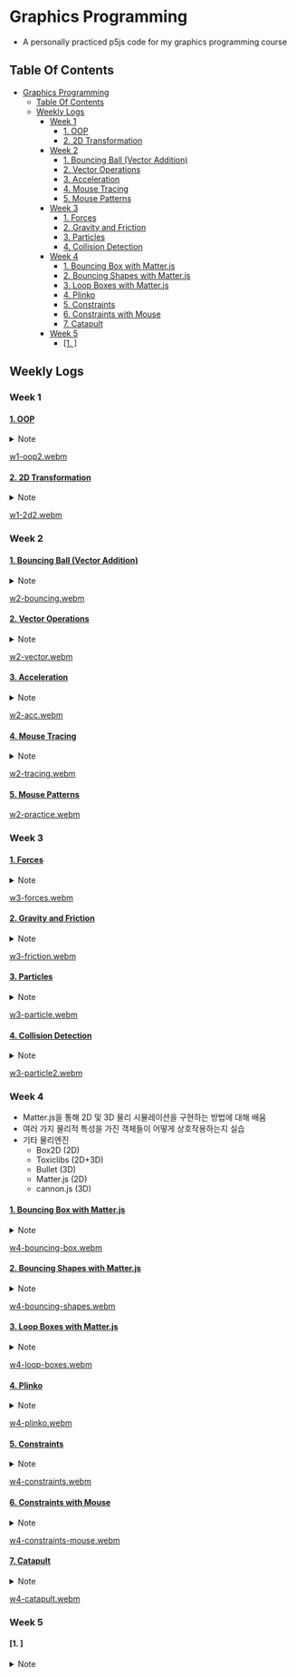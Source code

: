 # Graphics Programming

- A personally practiced p5js code for my graphics programming course

## Table Of Contents

- [Graphics Programming](#graphics-programming)
  - [Table Of Contents](#table-of-contents)
  - [Weekly Logs](#weekly-logs)
    - [Week 1](#week-1)
      - [1. OOP](#1-oop)
      - [2. 2D Transformation](#2-2d-transformation)
    - [Week 2](#week-2)
      - [1. Bouncing Ball (Vector Addition)](#1-bouncing-ball-vector-addition)
      - [2. Vector Operations](#2-vector-operations)
      - [3. Acceleration](#3-acceleration)
      - [4. Mouse Tracing](#4-mouse-tracing)
      - [5. Mouse Patterns](#5-mouse-patterns)
    - [Week 3](#week-3)
      - [1. Forces](#1-forces)
      - [2. Gravity and Friction](#2-gravity-and-friction)
      - [3. Particles](#3-particles)
      - [4. Collision Detection](#4-collision-detection)
    - [Week 4](#week-4)
      - [1. Bouncing Box with Matter.js](#1-bouncing-box-with-matterjs)
      - [2. Bouncing Shapes with Matter.js](#2-bouncing-shapes-with-matterjs)
      - [3. Loop Boxes with Matter.js](#3-loop-boxes-with-matterjs)
      - [4. Plinko](#4-plinko)
      - [5. Constraints](#5-constraints)
      - [6. Constraints with Mouse](#6-constraints-with-mouse)
      - [7. Catapult](#7-catapult)
    - [Week 5](#week-5)
      - [\[1. \]](#1-)

## Weekly Logs

### Week 1

#### [1. OOP](./w1%20-%20oop/sketch.js)

<details>
<summary>Note</summary>
  
- 객체 지향 프로그래밍(OOP) 개념 학습
  - 클래스(Class)를 정의하고 객체(Object)를 생성하는 방법
  - 생성자(Constructor)를 사용하여 객체 초기화
  - 객체의 속성(Properties)과 메서드(Methods) 정의
- p5.js 라이브러리 활용
  - setup() 초기 설정
  - draw() 애니메이션 루프 생성
  - createCanvas() 캔버스 생성
  - background() 배경색 설정
  - fill() 도형 채우기 색상 설정
  - rect() 사각형 그리기
- 인터랙티브한 요소 구현
  - mousePressed() 마우스 클릭 이벤트 처리
  - 조건문을 사용하여 마우스 클릭 위치에 따른 동작 제어
- 버튼 클래스 구현
  - 버튼의 위치, 크기, 상태 등을 속성으로 정의
  - draw() 메서드로 버튼 그리기
  - flick() 메서드로 마우스 클릭 시 버튼 상태 변경
  
</details>

[w1-oop2.webm](https://github.com/urbanscratcher/study-graphics/assets/17016494/2b8ffdcd-9d4b-48f0-aef8-fd5f2e6db8a6)

#### [2. 2D Transformation](./w1%20-%202D%20transformation/sketch.js)

<details>
<summary>Note</summary>
  
- 2D 변환 매트릭스 활용
  - translate() 좌표계 이동
  - rotate() 좌표계 회전
  - scale() 좌표계 크기 조정
  - push()와 pop() 함수로 변환 매트릭스 상태 저장 및 복원
- 도형 그리기 함수 사용
  - rect() 사각형 그리기
  - ellipse() 원 그리기
  - line() 선 그리기
  - triangle() 삼각형 그리기
- 시계 그리기 예제
  - 초침, 분침, 시침을 각도에 따라 회전하여 그리기
  - map() 함수를 사용하여 시간 값을 각도로 변환
  - radians() 각도를 라디안 단위로 변환
- 마우스 위치에 따른 객체 그리기
  - mouseX와 mouseY 변수를 사용하여 마우스 위치 추적
  - 마우스 위치를 기준으로 객체 (고양이) 그리기
- 모듈화된 코드 작성
  - 각 기능을 별도의 함수로 분리하여 코드 구조화
  - drawTransFigures(), drawCat(), rotRect(), tempTrans(), drawClock() 등의 함수 사용
- 스타일 설정 함수 사용
  - fill() 도형 채우기 색상 설정
  - stroke() 선 색상 설정
  - strokeWeight() 선 두께 설정
 
</details>

[w1-2d2.webm](https://github.com/urbanscratcher/study-graphics/assets/17016494/7de0f7d9-ee8e-4de6-8623-a2a307aa09eb)

### Week 2

#### [1. Bouncing Ball (Vector Addition)](./w2%20-%20bouncing%20ball/sketch.js)

<details>
  <summary>Note</summary>
  
- 객체 지향 프로그래밍(OOP) 개념 학습
  - Ball 클래스를 정의하여 공의 속성과 동작을 캡슐화
  - 생성자(constructor)를 사용하여 Ball 객체 초기화
  - 객체의 메서드(run(), draw(), move(), bounce())를 통해 공의 동작 구현
- 벡터(Vector) 개념 이해
  - createVector() 함수를 사용하여 벡터 생성
  - 벡터를 사용하여 공의 위치(location)와 속도(velocity) 표현
  - add() 메서드를 사용하여 벡터 간 덧셈 연산으로 공의 움직임 구현
- 공의 움직임과 경계 처리
  - move() 메서드에서 벡터 연산을 통해 공의 위치 업데이트
  - bounce() 메서드에서 공이 화면 경계에 닿았을 때 속도의 방향을 반전시켜 공이 화면 내에서 튕기도록 처리
- 랜덤 값 생성
  - random() 함수를 사용하여 공의 초기 위치와 속도를 랜덤하게 설정

</details>

[w2-bouncing.webm](https://github.com/urbanscratcher/study-graphics/assets/17016494/34ff5b6e-bc38-4c6c-89f2-13dab70502d6)

#### [2. Vector Operations](./w2%20-%20vector%20operations/sketch.js)

<details>
  <summary>Note</summary>

- 벡터(Vector) 연산 이해
  - createVector() 벡터 생성
  - sub() 메서드를 사용하여 두 벡터의 차이 계산
  - mag() 메서드를 사용하여 벡터의 크기(magnitude) 계산
  - normalize() 메서드를 사용하여 벡터 정규화(크기를 1로 만듦)
  - mult() 메서드를 사용하여 벡터에 스칼라 곱셈 적용
  - div() 메서드를 사용하여 벡터에 스칼라 나눗셈 적용
- 마우스 위치를 기반으로 한 벡터 연산
  - mouseX와 mouseY 변수를 사용하여 마우스 위치 추적
  - 마우스 위치와 화면 중심 사이의 벡터 계산
  - 벡터 뺄셈을 통해 마우스 위치와 화면 중심 사이의 거리와 방향 계산
- 벡터의 크기(magnitude) 시각화
  - mag() 메서드를 사용하여 벡터의 크기 계산
  - text() 함수를 사용하여 벡터의 크기 값 표시
  - rect() 함수를 사용하여 벡터의 크기에 비례하는 사각형 그리기
- 벡터 정규화(normalization) 시각화
  - normalize() 메서드를 사용하여 벡터 정규화
  - 정규화된 벡터에 일정한 크기를 곱하여 화살표 그리기
- 벡터 스케일링(크기 조정) 이해
  - mult() 메서드를 사용하여 벡터에 스칼라 곱셈 적용
  - div() 메서드를 사용하여 벡터에 스칼라 나눗셈 적용
- 화면 중심을 기준으로 선 그리기
  - translate() 함수를 사용하여 화면 중심으로 좌표계 이동
  - strokeWeight() 선의 두께 설정

</details>

[w2-vector.webm](https://github.com/urbanscratcher/study-graphics/assets/17016494/c24e8043-5bcc-4871-9294-e4db96bd5ebf)

#### [3. Acceleration](./w2%20-%20acceleration/sketch.js)

<details>
<summary>Note</summary>
  
- 가속도(Acceleration) 개념 도입
  - acceleration 벡터를 사용하여 공의 가속도 표현
  - 가속도는 프레임마다 일정한 값으로 설정됨
- 속도에 가속도를 더하여 속도 업데이트
  - velocity.add(acceleration)을 사용하여 가속도를 속도에 더함
  - 이를 통해 공의 속도가 점진적으로 증가
- 속도 제한 설정
  - limit() 메서드를 사용하여 속도의 크기를 제한
  - maxVelocity 변수를 사용하여 최대 속도 값 설정
- 화면 경계 처리

- edges() 메서드에서 공이 화면 경계를 벗어날 때 반대편 경계로 이동하도록 처리
- 이를 통해 공이 화면을 계속 순환하는 효과를 구현

</details>

[w2-acc.webm](https://github.com/urbanscratcher/study-graphics/assets/17016494/b1998dbf-42aa-4263-85a2-374f0f3af8c1)

#### [4. Mouse Tracing](./w2%20-%20mouse%20tracing/sketch.js)

<details>
<summary>Note</summary>
  
- 마우스 위치를 따라가는 공의 움직임 구현
  - createVector(mouseX, mouseY)를 사용하여 마우스 위치를 벡터로 생성
  - 정적 함수 p5.Vector.sub()를 사용하여 마우스 위치와 공의 위치 사이의 방향 벡터 계산
  - 방향 벡터를 정규화(normalize)하고 일정한 크기를 곱하여 가속도로 설정
- 공의 궤적을 선으로 그리기
  - prevLocation 벡터를 사용하여 이전 프레임에서의 공의 위치 저장
  - line() 함수를 사용하여 현재 위치와 이전 위치 사이에 선 그리기
  - copy() 메서드를 사용하여 현재 위치를 이전 위치로 업데이트
- 배경을 지우지 않고 공의 궤적 누적
  - draw() 함수에서 background() 함수를 호출하는 대신, setup()에서 호출함으로써 이전 프레임의 그림을 유지
  - 이를 통해 공의 궤적이 화면에 누적되어 그려짐

</details>

[w2-tracing.webm](https://github.com/urbanscratcher/study-graphics/assets/17016494/54ff64f5-abae-4c56-96f3-17751bd90f5a)

#### [5. Mouse Patterns](./w2%20-%20mouse%20patterns/sketch.js)

[w2-practice.webm](https://github.com/urbanscratcher/study-graphics/assets/17016494/34fe624d-d17f-482b-bfeb-1c976d0879b8)

### Week 3

#### [1. Forces](./w3%20-%20forces/sketch.js)

<details>
<summary>Note</summary>
  
- 힘(Force)과 가속도(Acceleration)의 개념을 구현한 물리 시뮬레이션
  - 힘과 가속도를 이용하여 객체의 움직임을 구현하는 방법을 설명
  - 힘은 질량을 가진 물체를 가속시키는 벡터임
  - 가속도는 힘에 비례하고, 질량에 반비례함
  - 여러 개의 힘이 동시에 물체에 작용할 수 있음
  - `applyForce(force)` 메소드는 물체에 힘을 적용함
- 뉴턴의 운동 법칙을 기반으로 객체의 움직임을 시뮬레이션함
  - 제1법칙: 물체는 외부 힘이 작용하지 않으면 운동 상태를 유지함
  - 제2법칙: 힘 = 질량 × 가속도, 가속도 = 힘 / 질량
    - 질량을 1로 가정하면, 가속도 벡터는 힘 벡터와 같아짐
- Ball 클래스를 정의하여 공의 움직임을 시뮬레이션함

- 마우스 위치와 공의 위치 사이의 방향 벡터를 계산하여 힘을 적용함
- 공은 힘의 영향을 받아 움직이며, 경계면에 부딪히면 반사됨
- `move()` 메소드: 속도에 가속도를 더하고, 위치에 속도를 더하여 공의 움직임을 업데이트함
- `bounce()` 메소드: 공이 경계면에 부딪힐 때 속도의 방향을 반전시켜 반사 효과를 구현함

</details>

[w3-forces.webm](https://github.com/urbanscratcher/study-graphics/assets/17016494/07578e4e-9086-4a7f-bec4-df46b0840d59)

#### [2. Gravity and Friction](./w3%20-%20gravity%20and%20friction/sketch.js)

<details>
<summary>Note</summary>
  
- 중력(Gravity)과 마찰력(Friction)을 시뮬레이션하는 예제 코드
  - 중력: 질량을 가진 모든 물체가 서로 끌어당기는 자연 현상
    - p5에서는 (0, 0.1)의 값을 가진 벡터를 가속도에 추가하여 구현
  - 마찰력: 중력에 대한 반대 반응
    - p5에서는 속도 벡터의 반대 방향 벡터를 계산하고, 마찰 계수를 곱하여 적용
- `Ball` 클래스를 정의하여 공의 움직임을 시뮬레이션함
  - `applyForce(force)` 메소드를 사용하여 중력과 마찰력을 적용
  - `run()` 메소드에서 공을 그리고, 움직이며, 경계면에서 반사시킴
  - `move()` 메소드에서 속도에 가속도를 더하고, 위치에 속도를 더하여 공의 움직임을 업데이트
    - 다음 프레임에서 다른 힘들이 추가될 수 있도록 가속도를 0으로 초기화
  - `bounce()` 메소드에서 공이 경계면에 부딪힐 때 속도의 방향을 반전시켜 반사 효과를 구현
- `draw()` 함수에서 중력과 마찰력을 적용하는 과정을 설명함

- 중력: (0, 0.1)의 값을 가진 벡터를 생성하여 `applyForce()`로 적용
- 마찰력: 속도 벡터의 반대 방향 벡터를 계산하고, 정규화한 후 마찰 계수를 곱하여 `applyForce()`로 적용
- 중력과 마찰력을 시뮬레이션하여 공의 움직임을 구현하는 예제임
- 이를 바탕으로 다양한 물리 현상을 시뮬레이션할 수 있음

</details>

[w3-friction.webm](https://github.com/urbanscratcher/study-graphics/assets/17016494/fdb97c59-8436-495a-a123-5a7749519d8a)

#### [3. Particles](./w3%20-%20particles/sketch.js)

<details>
<summary>Note</summary>
  
- 마우스를 드래그할 때 어지고 바닥에서 튕기는 시뮬레이션 코드
  - 중력과 마찰력의 영향을 받아 공들이 자연스럽게 떨어지고 바닥에서 튕김
  - "Clear" 버튼으로 화면 초기화 가능
- 주요 함수
  - `setup()`: 초기 설정 및 "Clear" 버튼 생성
  - `draw()`: 물리 효과 적용, 공 그리기, 경계면 반사 등 프레임별 업데이트
- 핵심 클래스
  - `Ball`: 공의 속성, 움직임, 물리 효과 등을 캡슐화
    - `run()`, `draw()`, `move()`, `bounce()`, `applyForce()` 메소드로 구성
  - `Button`: 버튼의 상호작용과 이벤트 처리
  - `draw()`, `changeBgColor()`, `buttonPressed()` 메소드로 구성
- 사용자 인터랙션

- `mouseDragged()`: 마우스 드래그로 공 생성
- `mousePressed()`: 버튼 클릭으로 화면 초기화

</details>

[w3-particle.webm](https://github.com/urbanscratcher/study-graphics/assets/17016494/d77aed23-4c37-477a-9121-0d50b542ae68)

#### [4. Collision Detection](./w3%20-%20collision%20detection/sketch.js)

<details>
<summary>Note</summary>
  
- 마우스 드래그로 생성한 공들이 중력, 마찰력의 영향을 받으며 움직이고 충돌하는 시뮬레이션 코드
  - 마우스 드래그 이벤트로 공 생성, 버튼 클릭 이벤트로 공 제거 기능 구현
  - 중력, 마찰력을 적용하여 공의 움직임을 자연스럽게 표현
  - 사각형 박스와의 충돌 검사를 통해 공의 색상 변경 효과 적용
- 충돌 검사(Collision Detection)
  - 2개 이상의 객체 간 교차 여부를 판별하는 연산 문제
  - 시뮬레이션의 객체 수가 많아질수록 복잡도와 계산 비용 증가(O(n^2))
  - 최적화 방안: Broad Phase와 Narrow Phase로 나누어 처리
- Broad Phase Collision Detection
  - 충돌 가능성이 있는 객체 쌍을 찾고, 충돌 불가능한 쌍은 제외
  - 공간 분할(Space Partitioning)과 경계 상자(Bounding Box) 기법 활용
  - 쿼드트리(Quadtree) 알고리즘: 2D 공간을 재귀적으로 4분할하여 관리(O(nlogn))
- Narrow Phase Collision Detection
  - 점과 원, 원과 원, 사각형과 점, 삼각형과 사각형 등의 충돌 검사 알고리즘 활용
  - 거리 계산, 경계 비교 등을 통해 실제 충돌 여부 판별
- 주요 클래스와 함수

- `Box` 클래스: 사각형 박스 객체의 속성과 그리기 기능 캡슐화
- `Ball` 클래스: 공 객체의 속성, 움직임, 충돌 검사, 물리 효과 캡슐화
- `Button` 클래스: 버튼 객체의 속성, 그리기, 상호작용 기능 캡슐화
- `setup()` 함수: 캔버스 설정, 공 배열, 버튼, 박스 객체 초기화
- `draw()` 함수: 공의 물리 효과 적용, 충돌 검사, 그리기 수행
- `mouseDragged()` 함수: 마우스 드래그 시 공 생성하여 배열에 추가
- `mousePressed()` 함수: 버튼 클릭 시 공 배열 초기화

</details>

[w3-particle2.webm](https://github.com/urbanscratcher/study-graphics/assets/17016494/e3e6ed01-f69b-4647-943d-45ff16eca4dd)

### Week 4

- Matter.js을 통해 2D 및 3D 물리 시뮬레이션을 구현하는 방법에 대해 배움
- 여러 가지 물리적 특성을 가진 객체들이 어떻게 상호작용하는지 실습
- 기타 물리엔진
  - Box2D (2D)
  - Toxiclibs (2D+3D)
  - Bullet (3D)
  - Matter.js (2D)
  - cannon.js (3D)

#### [1. Bouncing Box with Matter.js](./w4%20-%20bouncing%20box/sketch.js)

<details>
<summary>Note</summary>

- 개요
  - Matter.js 라이브러리를 사용하여 기본적인 물리 시뮬레이션 환경을 구축
  - 사각형 상자(box1)와 바닥(ground1)을 생성하고, 상자는 반발력과 마찰력을 가지고 움직임
- 주요 개념
  - `Matter.js` 라이브러리에서 필요한 모듈을 가져옴
  - 물리 엔진 생성 및 초기화: `Engine.create()`로 엔진 생성, `engine` 객체를 생성해 물리 시뮬레이션을 관리
  - 물체 생성: `Bodies.rectangle()`로 사각형 객체 생성
  - 물체를 엔진에 추가: `World.add(engine.world, obj)`
  - 물리적 특성 적용: restitution(반발력)과 friction(마찰력) 설정
  - 정적 객체 생성: `isStatic: true` 옵션으로 움직이지 않는 바닥 생성
  - 엔진 업데이트 및 렌더링: `Engine.update(engine)`와 `drawVertices()`를 통해 물체의 움직임과 그리기

</details>

[w4-bouncing-box.webm](https://github.com/urbanscratcher/study-graphics/assets/17016494/e2e4bd61-182c-4f21-95c0-087322133a1a)

#### [2. Bouncing Shapes with Matter.js](./w4%20-%20bouncing%20shapes/sketch.js)

<details>
<summary>Note</summary>

- 개요
  - `Bodies.rectangle`, `Bodies.circle`, `Bodies.polygon`을 사용하여 다양한 모양의 물체를 생성
  - 두 개의 경사진 바닥(ground1, ground2)을 추가해 물체들이 서로 다른 각도로 충돌하게 함
- 주요 개념
  - 다양한 도형 생성: `Bodies.circle`과 `Bodies.polygon`을 사용하여 원과 다각형 생성
  - 물체의 물리적 특성 적용: 모든 물체에 동일한 반발력과 마찰력을 적용하여 일관된 움직임을 보여줌

</details>

[w4-bouncing-shapes.webm](https://github.com/urbanscratcher/study-graphics/assets/17016494/a883e711-11fc-41bc-b41e-f5e2b30252f9)

#### [3. Loop Boxes with Matter.js](./w4%20-%20loop%20boxes/sketch.js)

<details>
<summary>Note</summary>

- 개요
  - 상자들이 무작위 크기로 생성되어 중력에 의해 떨어짐
- 주요 개념
  - 동적 객체 생성 및 제거: `generateObject()` 물체를 동적으로 생성하고, 화면 밖으로 나간 물체를 제거하여 성능 유지
  - 화면 경계 감지: `isOffScreen()` 화면 밖으로 나간 상자를 감지

</details>

[w4-loop-boxes.webm](https://github.com/urbanscratcher/study-graphics/assets/17016494/86838256-94d7-4992-b2bf-91fe505b6723)

#### [4. Plinko](./w4%20-%20plinko/sketch.js)

<details>
<summary>Note</summary>

- 개요
  - 핀과 공을 생성하여 Plinko 게임을 모방한 시뮬레이션
  - 핀은 고정된 위치에 배치되고, 키 입력에 따라 새로운 공이 생성되어 화면 상단에서 떨어짐
- 주요 개념
  - 정적 핀과 동적 공의 상호작용: 핀은 고정되어 있고, 공은 충돌하며 떨어짐
  - 키 입력에 따른 공 생성: `keyPressed()`로 키 입력 시 새로운 공 생성
  - 복잡한 상호작용 시뮬레이션: 핀과 공의 충돌을 통해 복잡한 상호작용을 시뮬레이션

</details>

[w4-plinko.webm](https://github.com/urbanscratcher/study-graphics/assets/17016494/71760c6b-1847-4ffd-89b2-1389d7de3826)

#### [5. Constraints](./w4%20-%20constraints/sketch.js)

<details>
<summary>Note</summary>

- 개요
  - 여러 개의 다각형(poly1A, poly1B, poly2, poly3)을 생성하고, 각각의 다각형에 제약(constraint)을 추가
  - `World.add()`를 통해 엔진에 다각형과 제약을 추가
- 주요 개념
  - 제약 생성: 두 개의 물체 사이 또는 물체와 고정된 점 사이에 제약을 설정
  - 제약의 특성: stiffness(강성)와 damping(감쇠)를 설정하여 제약의 탄성과 저항 조절
  - 다각형과 제약의 시각화: `drawVertices()`와 `drawConstraint()`를 통해 물체와 제약을 그림

</details>

[w4-constraints.webm](https://github.com/urbanscratcher/study-graphics/assets/17016494/6771ba94-1e17-4831-aa61-0fee5cae9edf)

#### [6. Constraints with Mouse](./w4%20-%20constraints%20w%20mouse/sketch.js)

<details>
<summary>Note</summary>

- 개요
  - 이전 코드에 마우스 제약(Mouse Constraint)을 추가하여 마우스로 물체를 조작할 수 있게 함
  - `Mouse.create(canvas.elt)`를 사용해 마우스 입력을 받음
  - `MouseConstraint.create(engine, mouseParams)`를 통해 마우스 제약을 생성하고 엔진에 추가
- 주요 개념
  - 마우스 제약: 마우스로 물체를 드래그하고 이동할 수 있도록 설정
  - 고해상도 화면 지원: `pixelDensity()`를 사용하여 고해상도 화면에서 정확한 마우스 좌표를 얻음

</details>

[w4-constraints-mouse.webm](https://github.com/urbanscratcher/study-graphics/assets/17016494/1610872a-9a62-4cfa-bb88-5af67f1acbde)

#### [7. Catapult](./w4%20-%20catapult/sketch.js)

<details>
<summary>Note</summary>

- 개요
  - Catapult를 만들어 물체를 던지는 시뮬레이션
  - `Bodies.rectangle()`과 `Constraint.create()`를 사용해 Catpult와 그 제약을 설정
  - `setupBalls()`로 2개의 공을 생성하고 엔진에 추가
- 주요 개념
  - Catapult 설정: Catpult와 그 제약을 설정하여 물체를 던지는 동작을 구현
  - 공의 생성 및 물리적 특성 적용: 공을 생성하고 그 밀도(density)를 설정해 중력의 영향을 조절
  - 전체 시뮬레이션: `Engine.update()`와 `drawVertices()`를 사용하여 물체를 시각적으로 표현

</details>

[w4-catapult.webm](https://github.com/urbanscratcher/study-graphics/assets/17016494/77d5a2b2-8c46-430b-90e3-aff96ac70de7)

### Week 5

#### [1. ]

<details>
<summary>Note</summary>

- 개요
  - s
- 주요 개념
  - d

</details>

